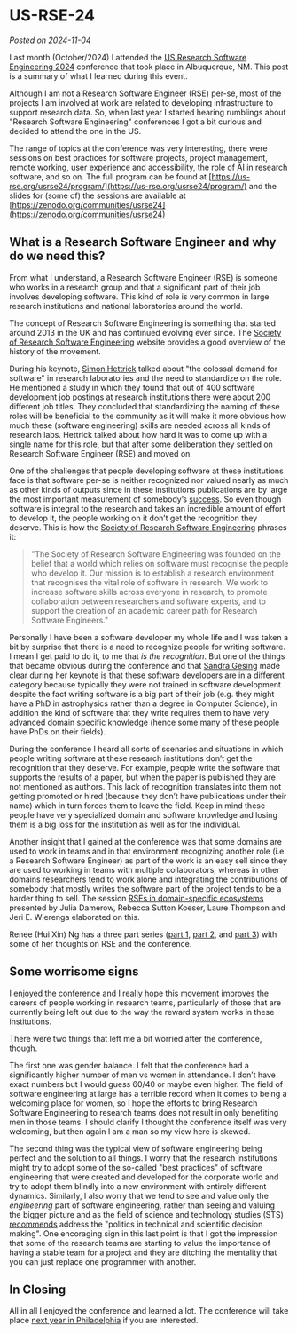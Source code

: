 # US-RSE-24
*Posted on 2024-11-04*

Last month (October/2024) I attended the [US Research Software Engineering 2024](https://us-rse.org/usrse24/) conference that took place in Albuquerque, NM. This post is a summary of what I learned during this event.

Although I am not a Research Software Engineer (RSE) per-se, most of the projects I am involved at work are related to developing infrastructure to support research data. So, when last year I started hearing rumblings about "Research Software Engineering" conferences I got a bit curious and decided to attend the one in the US.

The range of topics at the conference was very interesting, there were sessions on best practices for software projects, project management, remote working, user experience and accessibility, the role of AI in research software, and so on. The full program can be found at [https://us-rse.org/usrse24/program/](https://us-rse.org/usrse24/program/) and the slides for (some of) the sessions are available at [https://zenodo.org/communities/usrse24](https://zenodo.org/communities/usrse24)

## What is a Research Software Engineer and why do we need this?
From what I understand, a Research Software Engineer (RSE) is someone who works in a research group and that a significant part of their job involves developing software. This kind of role is very common in large research institutions and national laboratories around the world.

The concept of Research Software Engineering is something that started around 2013 in the UK and has continued evolving ever since. The [Society of Research Software Engineering](https://society-rse.org/about/history/) website provides a good overview of the history of the movement.

During his keynote, [Simon Hettrick](https://slides.com/simonhettrick/usrsecon24) talked about "the colossal demand for software" in research laboratories and the need to standardize on the role. He mentioned a study in which they found that out of 400 software development job postings at research institutions there were about 200 different job titles. They concluded that standardizing the naming of these roles will be beneficial to the community as it will make it more obvious how much these (software engineering) skills are needed across all kinds of research labs. Hettrick talked about how hard it was to come up with a single name for this role, but that after some deliberation they settled on Research Software Engineer (RSE) and moved on.

One of the challenges that people developing software at these institutions face is that software per-se is neither recognized nor valued nearly as much as other kinds of outputs since in these institutions publications are by large the most important measurement of somebody’s [success](https://slides.com/simonhettrick/usrsecon24#/9/3/1). So even though software is integral to the research and takes an incredible amount of effort to develop it, the people working on it don’t get the recognition they deserve. This is how the [Society of Research Software Engineering](https://society-rse.org/) phrases it:

> "The Society of Research Software Engineering was founded on the belief that a world which relies on software must recognise the people who develop it. Our mission is to establish a research environment that recognises the vital role of software in research. We work to increase software skills across everyone in research, to promote collaboration between researchers and software experts, and to support the creation of an academic career path for Research Software Engineers."

Personally I have been a software developer my whole life and I was taken a bit by surprise that there is a need to recognize people for writing software. I mean I get paid to do it, to me that *is the recognition*. But one of the things that became obvious during the conference and that [Sandra Gesing](https://us-rse.org/usrse24/program/keynotes/#sandra) made clear during her keynote is that these software developers are in a different category because typically they were not trained in software development despite the fact writing software is a big part of their job (e.g. they might have a PhD in astrophysics rather than a degree in Computer Science), in addition the kind of software that they write requires them to have very advanced domain specific knowledge (hence some many of these people have PhDs on their fields).

During the conference I heard all sorts of scenarios and situations in which people writing software at these research institutions don’t get the recognition that they deserve. For example, people write the software that supports the results of a paper, but when the paper is published they are not mentioned as authors. This lack of recognition translates into them not getting promoted or hired (because they don’t have publications under their name) which in turn forces them to leave the field. Keep in mind these people have very specialized domain and software knowledge and losing them is a big loss for the institution as well as for the individual.

Another insight that I gained at the conference was that some domains are used to work in teams and in that environment recognizing another role (i.e. a Research Software Engineer) as part of the work is an easy sell since they are used to working in teams with multiple collaborators, whereas in other domains researchers tend to work alone and integrating the contributions of somebody that mostly writes the software part of the project tends to be a harder thing to sell. The session [RSEs in domain-specific ecosystems](https://us-rse.org/usrse24/program/bofs/#bofs-1b) presented by Julia Damerow, Rebecca Sutton Koeser, Laure Thompson and Jeri E. Wierenga elaborated on this.

Renee (Hui Xin) Ng has a three part series ([part 1](https://www.linkedin.com/posts/nghuixin_usrse24-usrse24-ismb-activity-7252514948843462656-KS6Q), [part 2](https://www.linkedin.com/posts/nghuixin_usrse24-activity-7252875305160200192-dBSW/), and [part 3](https://www.linkedin.com/posts/nghuixin_usrse24-activity-7253592127446626304-2NvE)) with some of her thoughts on RSE and the conference.

## Some worrisome signs
I enjoyed the conference and I really hope this movement improves the careers of people working in research teams, particularly of those that are currently being left out due to the way the reward system works in these institutions.

There were two things that left me a bit worried after the conference, though.

The first one was gender balance. I felt that the conference had a significantly higher number of men vs women in attendance. I don’t have exact numbers but I would guess 60/40 or maybe even higher. The field of software engineering at large has a terrible record when it comes to being a welcoming place for women, so I hope the efforts to bring Research Software Engineering to research teams does not result in only benefiting men in those teams. I should clarify I thought the conference itself was very welcoming, but then again I am a man so my view here is skewed.

The second thing was the typical view of software engineering being perfect and the solution to all things. I worry that the research institutions might try to adopt some of the so-called "best practices" of software engineering that were created and developed for the corporate world and try to adopt them blindly into a new environment with entirely different dynamics. Similarly, I also worry that we tend to see and value only the *engineering* part of software engineering, rather than seeing and valuing the bigger picture and as the field of science and technology studies (STS) [recommends](https://digitalsts.net/) address the "politics in technical and scientific decision making". One encoraging sign in this last point is that I got the impression that some of the research teams are starting to value the importance of having a stable team for a project and they are ditching the mentality that you can just replace one programmer with another.

## In Closing
All in all I enjoyed the conference and learned a lot. The conference will take place [next year in Philadelphia](https://us-rse.org/usrse25/) if you are interested.

